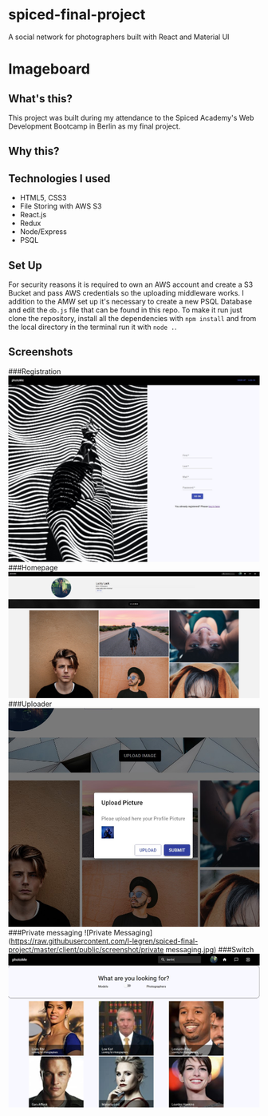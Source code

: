 # spiced-final-project
A social network for photographers built with React and Material UI

# Imageboard

## What's this?

This project was built during my attendance to the Spiced Academy's Web Development Bootcamp in Berlin as my final project.

## Why this?


## Technologies I used

- HTML5, CSS3
- File Storing with AWS S3
- React.js
- Redux
- Node/Express
- PSQL

## Set Up

For security reasons it is required to own an AWS account and create a S3 Bucket and pass AWS credentials so the uploading middleware works.
I addition to the AMW set up it's necessary to create a new PSQL Database and edit the ```db.js``` file that can be found in this repo.
To make it run just clone the repository, install all the dependencies with ```npm install``` and from the local directory in the terminal run it with ```node .```.

## Screenshots

###Registration
![Registration Page](https://raw.githubusercontent.com/l-legren/spiced-final-project/master/client/public/screenshot/registration.jpg)
###Homepage
![Homepage](https://raw.githubusercontent.com/l-legren/spiced-final-project/master/client/public/screenshot/homepage.jpg)
###Uploader 
![Uploader](https://raw.githubusercontent.com/l-legren/spiced-final-project/master/client/public/screenshot/upload_modal.jpg)
###Private messaging
![Private Messaging](https://raw.githubusercontent.com/l-legren/spiced-final-project/master/client/public/screenshot/private messaging.jpg)
###Switch
![Filtering](https://raw.githubusercontent.com/l-legren/spiced-final-project/master/client/public/screenshot/filtering.jpg)
